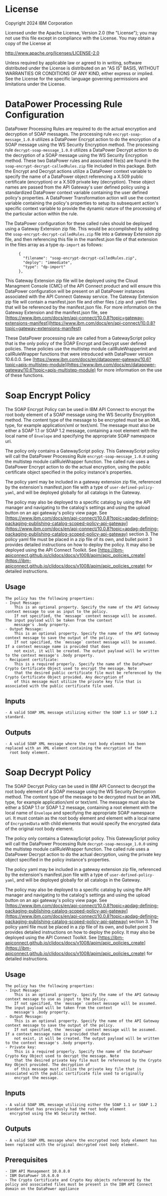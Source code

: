 # License

Copyright 2024 IBM Corporation

Licensed under the Apache License, Version 2.0 (the "License");
you may not use this file except in compliance with the License.
You may obtain a copy of the License at

http://www.apache.org/licenses/LICENSE-2.0

Unless required by applicable law or agreed to in writing, software
distributed under the License is distributed on an "AS IS" BASIS,
WITHOUT WARRANTIES OR CONDITIONS OF ANY KIND, either express or implied.
See the License for the specific language governing permissions and
limitations under the License.

# DataPower Processing Rule Configuration

DataPower Processing Rules are required to do the actual encryption and decryption of SOAP messages.
The processing rule `encrypt-soap-message_1.0.0` utilizes a DataPower Encrypt action to do the
encryption of a SOAP message using the WS Security Encryption method. The processing rule
`decrypt-soap-message_1.0.0` utilizes a DataPower Decrypt action to do the decryption of a SOAP
message using the WS Security Encryption method. These two DataPower rules and associated file(s) are found
in the `soap-encrypt-decrypt-calledRules.zip` file included in this package.  Both the Encrypt and Decrypt
actions utilize a DataPower context variable to specify the name of a DataPower object referencing a X.509 public
certificate (encryption) or a X.509 private key (decryption). These object names are passed from the API Gateway's
user defined policy using a standardized DataPower context variable containing the user defined policy's properties.
A DataPower Transformation action will use the context variable containing the policy's properties to setup its
subsequent action's specific context variable to provide the dynamic nature of the processing of the particular action
within the rule.

The DataPower configuration for these called rules should be deployed using a Gateway Extension zip file. This would
be accomplished by adding the `soap-encrypt-decrypt-calledRules.zip` file into a Gateway Extension zip file, and then referencing this
file in the manifest.json file of that extension in the files array as a type `dp-import` as follows:

```
      {
        "filename": "soap-encrypt-decrypt-calledRules.zip",
        "deploy": "immediate",
        "type": "dp-import"
      },
```
This Gateway Extension zip file will be deployed using the Cloud Managment Console (CMC) of the API Connect product and will
ensure this DataPower configuration will be present on all DataPower instances associated with the API Connect Gateway service.
The Gateway Extension zip file will contain a manifest.json file and other files (.zip and .yaml) files that will be referenced
by the manifest.json file. For more information on the Gateway Extension and the manifest.json file, see
[https://www.ibm.com/docs/en/api-connect/10.0.8?topic=gateway-extensions-manifest](https://www.ibm.com/docs/en/api-connect/10.0.8?topic=gateway-extensions-manifest)

These DataPower processing rule are called from a GatewayScript policy that is the only policy of the SOAP
Encrypt and Decrypt user defined policies. These policies use the multistep module callRuleWrapperInit and callRuleWrapper
functions that were introduced with DataPower version 10.6.0.0. See 
[https://www.ibm.com/docs/en/datapower-gateway/10.6?topic=apis-multistep-module](https://www.ibm.com/docs/en/datapower-gateway/10.6?topic=apis-multistep-module) for more information on the use of these functions.

# Soap Encrypt Policy
            
The SOAP Encrypt Policy can be used in IBM API Connect to encrypt the root body element of a
SOAP message using the WS Security Encryption method. The content type of the message to be encrypted
must be an XML type, for example application/xml or text/xml. The message must also be either a SOAP 1.1
or SOAP 1.2 message, containing a root element with the local name of `Envelope` and specifying the
appropriate SOAP namespace uri.

The policy only contains a GatewayScript policy. This GatewayScript policy will call the DataPower Processing Rule
`encrypt-soap-message_1.0.0` using the multistep module callRuleWrapper function. The called rule uses a DataPower
Encrypt action to do the actual encryption, using the public certificate object specified in the policy instance's properties.

The policy yaml may be included in a gateway extension zip file, referenced by the extension's
manifest.json file with a type of `user-defined-policy-yaml`, and will be deployed globally for
all catalogs in the Gateway.

The policy may also be deployed to a specific catalog by using the API manager and navigating to the catalog's
settings and using the upload button on an api gateway's policy view page. See [https://www.ibm.com/docs/en/api-connect/10.0.8?topic=apdag-defining-packaging-publishing-catalog-scoped-policy-api-gateway](https://www.ibm.com/docs/en/api-connect/10.0.8?topic=apdag-defining-packaging-publishing-catalog-scoped-policy-api-gateway)
section 3.  The policy yaml file must be placed in a zip file of its own, and bullet point 3 provides detailed instructions on how to deploy the policy.
It may also be deployed using the API Connect Toolkit. See
[https://ibm-apiconnect.github.io/clidocs/docs/v1008/apim/apic_policies_create](https://ibm-apiconnect.github.io/clidocs/docs/v1008/apim/apic_policies_create) for detailed instructions.

## Usage

    The policy has the following properties:
    - Input Message:
        This is an optional property. Specify the name of the API Gateway context message to use as input to the policy.
        If not specified, the `message` context message will be assumed. The input payload will be taken from the context
        message's .body property.
    - Output Message:
        This is an optional property. Specify the name of the API Gateway context message to save the output of the policy.
        If not specified, the `message` context message will be assumed. If a context message name is provided that does
        not exist, it will be created. The output payload will be written to the context message's .body property.
    - Recipient certificate:
        This is a required properly. Specify the name of the DataPower Crypto Certificate Object used to encrypt the message. Note
        that the desired public certificate file must be referenced by the Crypto Certificate Object provided. Any decryption of
        of this message must utilize the private key file that is associated with the public certificate file used.  

## Inputs

    - A valid SOAP XML message utilizing either the SOAP 1.1 or SOAP 1.2 standard.

## Outputs

    - A valid SOAP XML message where the root body element has been replaced with an XML element containing the encryption of the
      root body element.

# Soap Decrypt Policy
            
The SOAP Decrypt Policy can be used in IBM API Connect to decrypt the root body element of a
SOAP message using the WS Security Decryption method. The content type of the message to be decrypted
must be an XML type, for example application/xml or text/xml. The message must also be either a SOAP 1.1
or SOAP 1.2 message, containing a root element with the local name of `Envelope` and specifying the
appropriate SOAP namespace uri. It must contain as the root body element and element with a local name of
`EncryptedData` with child elements that would specify the encrypted data of the original root body element.

The policy only contains a GatewayScript policy. This GatewayScript policy will call the DataPower Processing Rule
`decrypt-soap-message_1.0.0` using the multistep module callRuleWrapper function. The called rule uses a DataPower
Decrypt action to do the actual decryption, using the private key object specified in the policy instance's properties.

The policy yaml may be included in a gateway extension zip file, referenced by the extension's
manifest.json file with a type of `user-defined-policy-yaml`, and will be deployed globally for
all catalogs in the Gateway.

The policy may also be deployed to a specific catalog by using the API manager and navigating to the catalog's
settings and using the upload button on an api gateway's policy view page. See [https://www.ibm.com/docs/en/api-connect/10.0.8?topic=apdag-defining-packaging-publishing-catalog-scoped-policy-api-gateway](https://www.ibm.com/docs/en/api-connect/10.0.8?topic=apdag-defining-packaging-publishing-catalog-scoped-policy-api-gateway)
section 3.  The policy yaml file must be placed in a zip file of its own, and bullet point 3 provides detailed instructions on how to deploy the policy.
It may also be deployed using the API Connect Toolkit. See
[https://ibm-apiconnect.github.io/clidocs/docs/v1008/apim/apic_policies_create](https://ibm-apiconnect.github.io/clidocs/docs/v1008/apim/apic_policies_create) for detailed instructions.

## Usage

    The policy has the following properties:
    - Input Message:
        This is an optional property. Specify the name of the API Gateway context message to use as input to the policy.
        If not specified, the `message` context message will be assumed. The input payload will be taken from the context
        message's .body property.
    - Output Message:
        This is an optional property. Specify the name of the API Gateway context message to save the output of the policy.
        If not specified, the `message` context message will be assumed. If a context message name is provided that does
        not exist, it will be created. The output payload will be written to the context message's .body property.
    - Private key:
        This is a required properly. Specify the name of the DataPower Crypto Key Object used to decrypt the message. Note
        that the desired private key file must be referenced by the Crypto Key Object provided. The decryption of
        of this message must utilize the private key file that is associated with the public certificate file used to originally
        encrypt the message.
## Inputs

    - A valid SOAP XML message utilizing either the SOAP 1.1 or SOAP 1.2 standard that has previously had the root body element
      encrypted using the WS Security method.

## Outputs

    - A valid SOAP XML message where the encrypted root body element has been replaced with the original decrypted root body element.

## Prerequisites

    - IBM API Management 10.0.8.0
    - IBM DataPower 10.6.0.0 
    - The Crypto Certificate and Crypto Key objects referenced by the policy and associated files must be present in the IBM API Connect domain on the DataPower appliance
